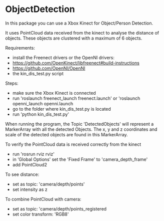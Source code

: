 # ObjectDetection
In this package you can use a Xbox Kinect for Object/Person Detection. 

It uses PointCloud data received from the kinect to analyse the distance of objects. 
These objects are clustered with a maximum of 6 objects.

Requirements:
  - install the Freenect drivers or the OpenNI drivers:
  - https://github.com/OpenKinect/libfreenect#build-instructions
  - https://github.com/OpenNI/OpenNI
  - the kin_dis_test.py script
  
Steps:
  - make sure the Xbox Kinect is connected
  - run 'roslaunch freenect_launch freenect.launch'   or   'roslaunch openni_launch openni.launch
  - go to the folder where kin_dis_test.py is located
  - run 'python kin_dis_test.py'
  
When running the program, the Topic 'DetectedObjects' will represent a MarkerArray with all the detected Objects.
The x, y and z coordinates and scale of the detected objects are found in this MarkerArray.

To verify the PointCloud data is received correctly from the kinect
  - run 'rosrun rviz rviz'
  - in 'Global Options' set the 'Fixed Frame' to 'camera_depth_frame'
  - add PointCloud2
  
To see distance:
  - set as topic: 'camera/depth/points'
  - set intensity as z
  
To combine PointCloud with camera:
  - set as topic: 'camera/depth/points_registered
  - set color transform: 'RGB8'
  
